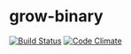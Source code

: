 # grow-binary

[![Build Status](https://travis-ci.org/div5yesh/grow-binary.png?branch=master)](https://travis-ci.org/div5yesh/grow-binary) [![Code Climate](https://codeclimate.com/github/div5yesh/grow-binary.png)](https://codeclimate.com/github/div5yesh/grow-binary.png)
